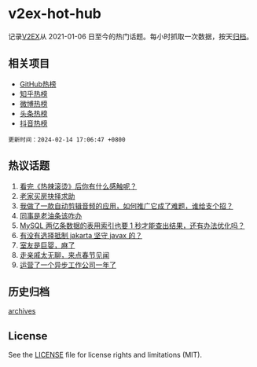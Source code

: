 # v2ex-hot-hub

 记录[V2EX](https://www.v2ex.com/)从 2021-01-06 日至今的热门话题。每小时抓取一次数据，按天[归档](archives)。
 
 ## 相关项目

- [GitHub热榜](https://github.com/snaildev/github-hot-hub)
- [知乎热榜](https://github.com/snaildev/zhihu-hot-hub)
- [微博热榜](https://github.com/snaildev/weibo-hot-hub)
- [头条热榜](https://github.com/snaildev/toutiao-hot-hub)
- [抖音热榜](https://github.com/snaildev/douyin-hot-hub)


 `更新时间：2024-02-14 17:06:47 +0800`

## 热议话题

1. [看完《热辣滚烫》后你有什么感触呢？](https://www.v2ex.com/t/1015563)
1. [老家买房抉择求助](https://www.v2ex.com/t/1015514)
1. [我做了一款自动剪辑音频的应用，如何推广它成了难题，谁给支个招？](https://www.v2ex.com/t/1015529)
1. [同事是老油条该咋办](https://www.v2ex.com/t/1015575)
1. [MySQL 两亿条数据的表用索引也要 1 秒才能查出结果，还有办法优化吗？](https://www.v2ex.com/t/1015507)
1. [有没有选择抵制 jakarta 坚守 javax 的？](https://www.v2ex.com/t/1015516)
1. [室友是巨婴，麻了](https://www.v2ex.com/t/1015556)
1. [走亲戚太无聊，来点春节见闻](https://www.v2ex.com/t/1015569)
1. [运营了一个异步工作公司一年了](https://www.v2ex.com/t/1015557)

## 历史归档

[archives](archives)

## License

See the [LICENSE](LICENSE) file for license rights and limitations (MIT).

